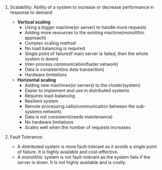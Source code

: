 1. Scalability: Ability of a system to increase or decrease performance in response to demand

   - **Vertical scaling**
     - Using a bigger machine(or server) to handle more requests
     - Adding more resources to the existing machine(monolithic approach)
     - Complex scaling method
     - No load balancing is required
     - Single point of failure(if main server is failed, then the whole system is down)
     - Inter-process communication(faster network)
     - Data is consistent(no data transaction)
     - Hardware limitations
   - **Horizontal scaling**
     - Adding new machines(or servers) to the cluster(system)
     - Easier to implement and use in distributed systems
     - Requires load-balancing
     - Resilient system
     - Remote processing calls(communication between the sub-systems network)
     - Data is not consistent(needs maintenance)
     - No hardware limitations
     - Scales well when the number of requests increases

2. Fault Tolerance:
   - A distributed system is more fault-tolerant as it avoids a single point of failure. It is highly available and cost-effective.
   - A monolithic system is not fault-tolerant as the system fails if the server is down. It is not highly available and is costly.
      
